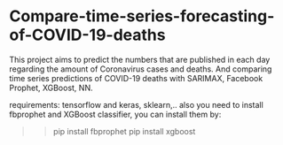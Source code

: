 # Compare-time-series-forecasting-of-COVID-19-deaths

This project aims to predict the numbers that are published in each day regarding the amount of Coronavirus cases and deaths. And comparing time series predictions of COVID-19 deaths with SARIMAX, Facebook Prophet, XGBoost, NN.

requirements:
tensorflow and keras, sklearn,..
also you need to install fbprophet and XGBoost classifier, you can install them by:
>>pip install fbprophet
>>pip install xgboost
